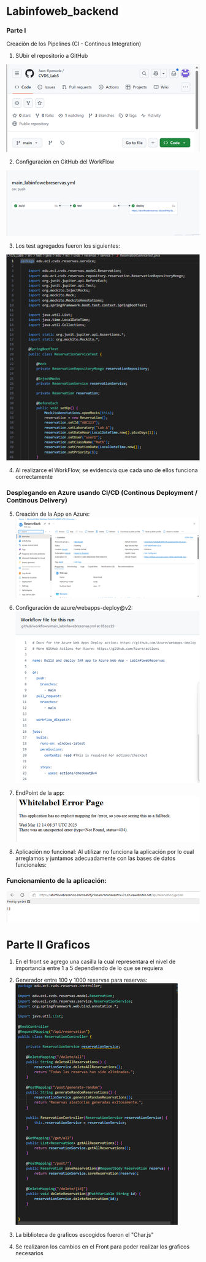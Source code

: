 # Labinfoweb_backend

### Parte I
Creación de los Pipelines (CI - Continous Integration)

1. SUbir el repositorio a GitHub

![image](/img/git.png)

2. Configuración en GitHub del WorkFlow

![image](/img/git2.png)

3. Los test agregados fueron los siguientes:

![image](/img/test.png)

4. Al realizarce el WorkFlow, se evidencvia que cada uno de ellos funciona correctamente 

### Desplegando en Azure usando CI/CD (Continous Deployment / Continous Delivery)

5. Creación de la App en Azure:
![image](/img/azure.png) 

6. Configuración de azure/webapps-deploy@v2:
![image](/img/app.png)

7. EndPoint de la app:
![image](/img/endpoint.png)

8. Aplicación no funcional:
Al utilizar no funciona la aplicación por lo cual arreglamos y juntamos adecuadamente con las bases de datos funcionales:

### Funcionamiento de la aplicación:
![image](/img/api.png)


# Parte II Graficos
1. En el front se agrego una casilla la cual representara el nivel de importancia entre 1 a 5 dependiendo de lo que se requiera 

2. Generador entre 100 y 1000 reservas para reservas:
![img](/img/generador.png)

3. La biblioteca de graficos escogidos fueron el "Char.js"

4. Se realizaron los cambios en el Front para poder realizar los graficos necesarios